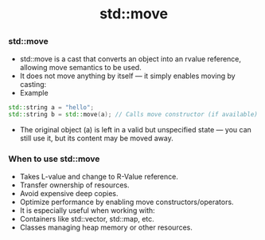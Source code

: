 <h1 style="text-align:center;"> std::move </p>

### std::move

- std::move is a cast that converts an object into an rvalue reference, allowing move semantics to be used.
- It does not move anything by itself — it simply enables moving by casting:
- Example

```cpp
std::string a = "hello";
std::string b = std::move(a); // Calls move constructor (if available)
```

- The original object (a) is left in a valid but unspecified state — you can still use it, but its content may be moved away.

### When to use std::move

- Takes L-value and change to R-Value reference.
- Transfer ownership of resources.
- Avoid expensive deep copies.
- Optimize performance by enabling move constructors/operators.
- It is especially useful when working with:
- Containers like std::vector, std::map, etc.
- Classes managing heap memory or other resources.
